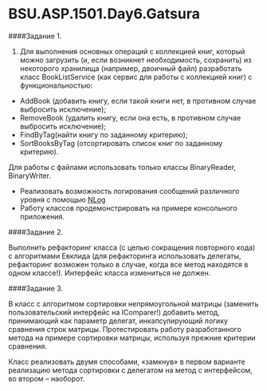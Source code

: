 # BSU.ASP.1501.Day6.Gatsura

####Задание 1.

1. Для выполнения основных операций с коллекцией книг, который можно загрузить (и, если возникнет необходимость, сохранить)
из некоторого хранилища (например, двоичный файл) разработать класс BookListService (как сервис для работы с коллекцией книг)
с функциональностью: 

* AddBook (добавить книгу, если такой книги нет, в противном случае выбросить исключение);
* RemoveBook (удалить книгу, если она есть, в противном случае выбросить исключение);
* FindByTag(найти книгу по заданному критерию);
* SortBooksByTag (отсортировать список книг по заданному критерию).

Для работы с файлами использовать только классы BinaryReader, BinaryWriter.

* Реализовать возможность логирования сообщений различного уровня с помощью [NLog](https://github.com/NLog/NLog/wiki)
* Работу классов продемонстрировать на примере консольного приложения.

####Задание 2.

Выполнить рефакторинг класса (с целью сокращения повторного кода) с алгоритмами Евклида (для рефакторинга использовать
делегаты, рефакторинг возможен только в случае, когда все метод находятся в одном классе!). Интерфейс класса измениться 
не должен.

####Задание 3. 

В класс с алгоритмом сортировки непрямоугольной матрицы (заменить пользовательский интерфейс на IComparer!) добавить метод,
принимающий как параметр делегат, инкапсулирующий логику сравнения строк матрицы. Протестировать работу разработанного метода
на примере сортировки матрицы, используя прежние критерии сравнения.

Класс реализовать двумя способами, «замкнув» в первом варианте реализацию метода сортировки с делегатом на метод с интерфейсом, во втором – наоборот.
